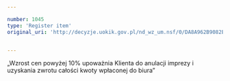 ```yaml
---

number: 1045
type: 'Register item'
original_uri: 'http://decyzje.uokik.gov.pl/nd_wz_um.nsf/0/DA8A962B9082EE52C12572DD003297C1?OpenDocument'


---
```


„Wzrost cen powyżej 10% upoważnia Klienta do anulacji imprezy i uzyskania zwrotu całości kwoty wpłaconej do biura”
